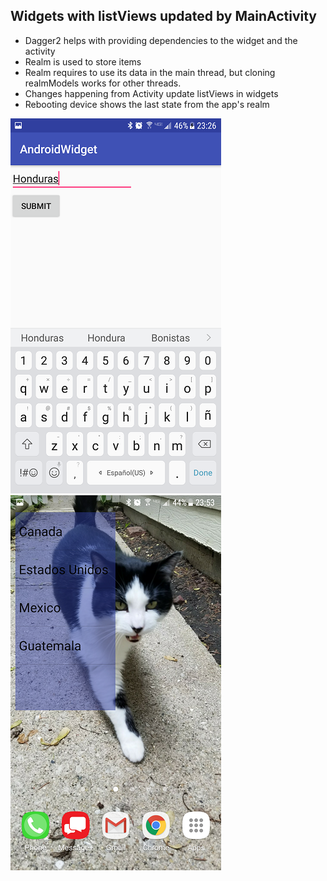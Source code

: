 Widgets with listViews updated by MainActivity
---------------------

- Dagger2 helps with providing dependencies to the widget and the activity
- Realm is used to store items
- Realm requires to use its data in the main thread, but cloning realmModels works for other threads.
- Changes happening from Activity update listViews in widgets
- Rebooting device shows the last state from the app's realm

![Activity form](/readme/activity.png)
![Widget](/readme/widget.png)